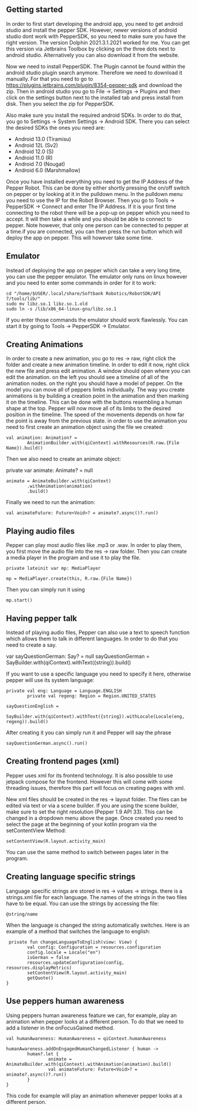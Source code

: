 ## Getting started

In order to first start developing the android app, you need to get android studio and install the pepper SDK. However, newer versions of android studio dont work with PepperSDK, so you need to make sure you have the right version. The version Dolphin 2021.3.1.2021 worked for me. You can get this version via Jetbrains Toolbox by clicking on the three dots next to android studio. Alternatively you can also download it from the website.

Now we need to install PepperSDK. The Plugin cannot be found within the android studio plugin search anymore. Therefore we need to download it manually. For that you need to go to https://plugins.jetbrains.com/plugin/8354-pepper-sdk and download the zip. Then in android studio you go to File -> Settings -> Plugins and then click on the settings button next to the installed tab and press install from disk. Then you select the zip for PepperSDK.

Also make sure you install the required android SDKs. In order to do that, you go to Settings -> System Settings -> Android SDK. There you can select the desired SDKs the ones you need are:

* Android 13.0 (Tiramisu)
* Android 12L (Sv2)
* Android 12.0 (S)
* Android 11.0 (R)
* Android 7.0 (Nougat)
* Android 6.0 (Marshmallow)

Once you have installed everything you need to get the IP Address of the Pepper Robot. This can be done by either shortly pressing the on/off switch on pepper or by looking at it in the pulldown menu. In the pulldown menu you need to use the IP for the Robot Browser. Then you go to Tools -> PepperSDK -> Connect and enter The IP Address. If it is your first time connecting to the robot there will be a pop-up on pepper which you need to accept. It will then take a while and you should be able to connect to pepper. Note however, that only one person can be connected to pepper at a time.if you are connected, you can then press the run button which will deploy the app on pepper. This will however take some time.

## Emulator

Instead of deploying the app on pepper which can take a very long time, you can use the pepper emulator. The emulator only runs on linux however and you need to enter some commands in order for it to work:
```
cd "/home/$USER/.local/share/Softbank Robotics/RobotSDK/API 7/tools/lib/"
sudo mv libz.so.1 libz.so.1.old
sudo ln -s /lib/x86_64-linux-gnu/libz.so.1
```
If you enter those commands the emulator should work flawlessly. You can start it by going to Tools -> PepperSDK -> Emulator.

## Creating Animations

In order to create a new animation, you go to res -> raw, right click the folder and create a new animation timeline. In order to edit it now, right click the new file and press edit animation. A window should open where you can edit the animation. on the left you should see a timeline of all of the animation nodes. on the right you should have a model of pepper. On the model you can move all of peppers limbs individually. The way you create animations is by building a creation point in the animation and then marking it on the timeline. This can be done with the buttons resembling a human shape at the top. Pepper will now move all of its limbs to the desired position in the timeline. The speed of the movements depends on how far the point is away from the previous state. in order to use the animation you need to first create an animation object using the file we created:
```
val animation: Animation? =
        AnimationBuilder.with(qiContext).withResources(R.raw.{File Name}).build()
```
Then we also need to create an animate object:

private var animate: Animate? = null
```
animate = AnimateBuilder.with(qiContext)
        .withAnimation(animation)
        .build()
```
Finally we need to run the animation:
```
val animateFuture: Future<Void>? = animate?.async()?.run()
```
## Playing audio files

Pepper can play most audio files like .mp3 or .wav. In order to play them, you first move the audio file into the res -> raw folder. Then you can create a media player in the program and use it to play the file.
```
private lateinit var mp: MediaPlayer

mp = MediaPlayer.create(this, R.raw.{File Name})
```
Then you can simply run it using
```
mp.start()
```
## Having pepper talk

Instead of playing audio files, Pepper can also use a text to speech function which allows them to talk in different languages. In order to do that you need to create a say. 

var sayQuestionGerman: Say? = null
sayQuestionGerman = SayBuilder.with(qiContext).withText({string}).build()

If you want to use a specific language you need to specify it here, otherwise pepper will use its system language:
```	
private val eng: Language = Language.ENGLISH
        private val regeng: Region = Region.UNITED_STATES

sayQuestionEnglish =
        SayBuilder.with(qiContext).withText({string}).withLocale(Locale(eng, regeng)).build()
```
After creating it you can simply run it and Pepper will say the phrase
```
sayQuestionGerman.async().run()
```
## Creating frontend pages (xml)

Pepper uses xml for its frontend technology. It is also possible to use jetpack compose for the frontend. However this will come with some threading issues, therefore this part will focus on creating pages with xml.

New xml files should be created in the res -> layout folder. The files can be edited via text or via a scene builder. If you are using the scene builder, make sure to set the right resolution (Pepper 1.9 API 33). This can be changed in a dropdown menu above the page. Once created you need to select the page at the beginning of your kotlin program via the setContentView Method:

```
setContentView(R.layout.activity_main)
```

You can use the same method to switch between pages later in the program.

## Creating language specific strings

Language specific strings are stored in res -> values -> strings. there is a strings.xml file for each language. The names of the strings in the two files have to be equal. You can use the strings by accessing the file:
```
@string/name
```
When the language is changed the string automatically switches. Here is an example of a method that switches the language to english:

```
 private fun changeLanguageToEnglish(view: View) {
        val config: Configuration = resources.configuration
        config.locale = Locale("en")
        isGerman = false
        resources.updateConfiguration(config, resources.displayMetrics)
        setContentView(R.layout.activity_main)
        getQuote()
}
```

## Use peppers human awareness

Using peppers human awareness feature we can, for example, play an animation when pepper looks at a different person. To do that we need to add a listener in the onFocusGained method. 

```
val humanAwareness: HumanAwareness = qiContext.humanAwareness
	
humanAwareness.addOnEngagedHumanChangedListener { human ->
        human?.let {
                animate = AnimateBuilder.with(qiContext).withAnimation(animation).build()
                val animateFuture: Future<Void>? = animate?.async()?.run()
        }
}
```

This code for example will play an animation whenever pepper looks at a different person.
